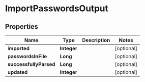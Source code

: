 

# ImportPasswordsOutput


## Properties

| Name | Type | Description | Notes |
|------------ | ------------- | ------------- | -------------|
|**imported** | **Integer** |  |  [optional] |
|**passwordsInFile** | **Long** |  |  [optional] |
|**successfullyParsed** | **Long** |  |  [optional] |
|**updated** | **Integer** |  |  [optional] |



